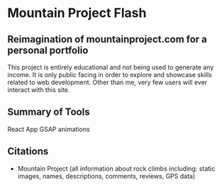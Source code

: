 # Mountain Project Flash
## Reimagination of mountainproject.com for a personal portfolio
This project is entirely educational and not being used to generate any income. It is only public facing in order to explore and showcase skills related to web development. Other than me, very few users will ever interact with this site. 

## Summary of Tools
React App
GSAP animations



## Citations
- Mountain Project (all information about rock climbs including: static images, names, descriptions, comments, reviews, GPS data)
